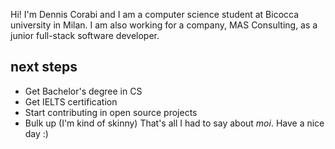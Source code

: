 Hi! I'm Dennis Corabi and I am a computer science student at Bicocca university in Milan.
I am also working for a company, MAS Consulting, as a junior full-stack software developer.

## next steps
- Get Bachelor's degree in CS
- Get IELTS certification
- Start contributing in open source projects 
- Bulk up (I'm kind of skinny)
That's all I had to say about _moi_. Have a nice day :)

<!---
DennisCorabi/DennisCorabi is a ✨ special ✨ repository because its `README.md` (this file) appears on your GitHub profile.
You can click the Preview link to take a look at your changes.
--->
